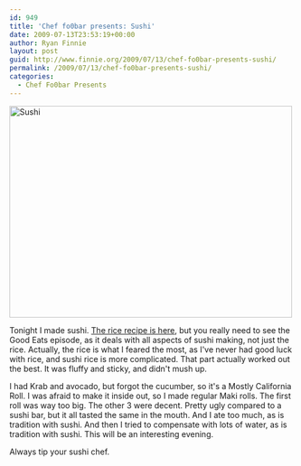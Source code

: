 ```yaml
---
id: 949
title: 'Chef fo0bar presents: Sushi'
date: 2009-07-13T23:53:19+00:00
author: Ryan Finnie
layout: post
guid: http://www.finnie.org/2009/07/13/chef-fo0bar-presents-sushi/
permalink: /2009/07/13/chef-fo0bar-presents-sushi/
categories:
  - Chef Fo0bar Presents
---
```

[<img src="http://farm3.static.flickr.com/2503/3719072581_dba7126765.jpg" width="500" height="375" alt="Sushi" />](http://www.flickr.com/photos/fo0bar/3719072581/ "Sushi by Ryan Finnie, on Flickr")

Tonight I made sushi. [The rice recipe is here](http://www.foodnetwork.com/recipes/alton-brown/sushi-rice-recipe/index.html), but you really need to see the Good Eats episode, as it deals with all aspects of sushi making, not just the rice. Actually, the rice is what I feared the most, as I've never had good luck with rice, and sushi rice is more complicated. That part actually worked out the best. It was fluffy and sticky, and didn't mush up.

I had Krab and avocado, but forgot the cucumber, so it's a Mostly California Roll. I was afraid to make it inside out, so I made regular Maki rolls. The first roll was way too big. The other 3 were decent. Pretty ugly compared to a sushi bar, but it all tasted the same in the mouth. And I ate too much, as is tradition with sushi. And then I tried to compensate with lots of water, as is tradition with sushi. This will be an interesting evening.

Always tip your sushi chef.
